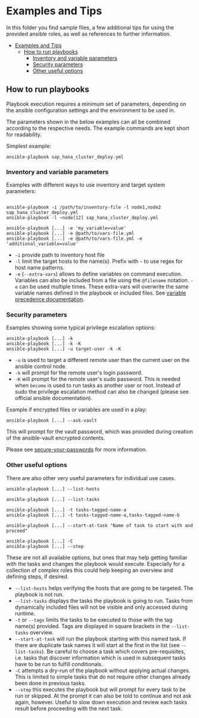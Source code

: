 # Examples and Tips

In this folder you find sample files, a few additional tips for using the provided ansible roles, as well as references to further information.

- [Examples and Tips](#examples-and-tips)
  - [How to run playbooks](#how-to-run-playbooks)
    - [Inventory and variable parameters](#inventory-and-variable-parameters)
    - [Security parameters](#security-parameters)
    - [Other useful options](#other-useful-options)

## How to run playbooks

Playbook execution requires a minimum set of parameters, depending on the ansible configuration settings and the environment to be used in.

The parameters shown in the below examples can all be combined according to the respective needs. The example commands are kept short for readability.

Simplest example:
```text
ansible-playbook sap_hana_cluster_deploy.yml
```
### Inventory and variable parameters

Examples with different ways to use inventory and target system parameters:
```text

ansible-playbook -i /path/to/inventory-file -l node1,node2 sap_hana_cluster_deploy.yml 
ansible-playbook -l ~node[12] sap_hana_cluster_deploy.yml 

ansible-playbook [...] -e 'my_variable=value'
ansible-playbook [...] -e @path/to/vars-file.yml
ansible-playbook [...] -e @path/to/vars-file.yml -e 'additional_variable=value'
```
* `-i` provide path to inventory host file
* `-l` limit the target hosts to the name(s).
Prefix with `~` to use regex for host name patterns.  
* `-e` (`--extra-vars`) allows to define variables on command execution. 
Variables can also be included from a file using the `@filename` notation.
`-e` can be used multiple times. 
These extra-vars will overwrite the same variable names defined in the playbook or included files. See [variable precedence documentation](https://docs.ansible.com/ansible/latest/user_guide/playbooks_variables.html#variable-precedence-where-should-i-put-a-variable).

### Security parameters

Examples showing some typical privilege escalation options:
```text
ansible-playbook [...] -k
ansible-playbook [...] -k -K
ansible-playbook [...] -u target-user -k -K
```

* `-u` is used to target a different remote user than the current user on the ansible control node.
* `-k` will prompt for the remote user's login password.
* `-K` will prompt for the remote user's sudo password. This is needed when `become` is used to run tasks as another user or root. Instead of sudo the privilege escalation method can also be changed (please see official ansible documentation).

Example if encrypted files or variables are used in a play:
```text
ansible-playbook [...] --ask-vault
```

This will prompt for the vault password, which was provided during creation of the ansible-vault encrypted contents.

Please see [secure-your-passwords](secure-your-passwords.md) for more information.

### Other useful options

There are also other very useful parameters for individual use cases.

```text
ansible-playbook [...] --list-hosts

ansible-playbook [...] --list-tasks

ansible-playbook [...] -t tasks-tagged-name-a
ansible-playbook [...] -t tasks-tagged-name-a,tasks-tagged-name-b

ansible-playbook [...] --start-at-task "Name of task to start with and proceed"

ansible-playbook [...] -C
ansible-playbook [...] --step
```

These are not all available options, but ones that may help getting familiar with the tasks and changes the playbook would execute. Especially for a collection of complex roles this could help keeping an overview and defining steps, if desired.

* `--list-hosts` helps verifying the hosts that are going to be targeted. The playbook is not run.
* `--list-tasks` displays the tasks the playbook is going to run. Tasks from dynamically included files will not be visible and only accessed during runtime.
* `-t` or `--tags` limits the tasks to be executed to those with the tag name(s) provided. 
Tags are displayed in square brackets in the `--list-tasks` overview.
* `--start-at-task` will run the playbook starting with this named task. If there are duplicate task names it will start at the first in the list (see `--list-tasks`). 
Be careful to choose a task which covers pre-requisites, i.e. tasks that discover information which is used in subsequent tasks have to be run to fulfill conditionals.
* `-C` attempts a dry-run of the playbook without applying actual changes. This is limited to simple tasks that do not require other changes already been done in previous tasks. 
* `--step` this executes the playbook but will prompt for every task to be run or skipped. At the prompt it can also be told to continue and not ask again, however. Useful to slow down execution and review each tasks result before proceeding with the next task.
